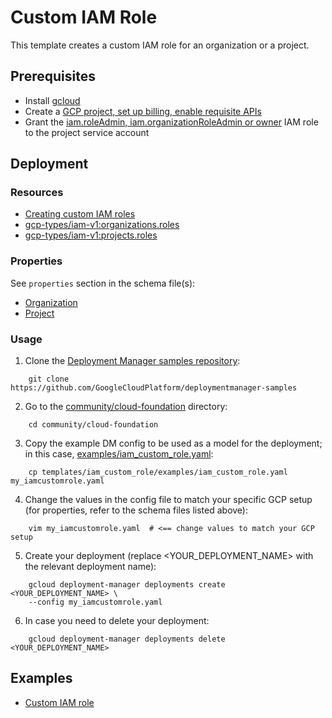 # Custom IAM Role

This template creates a custom IAM role for an organization or a project.

## Prerequisites

- Install [gcloud](https://cloud.google.com/sdk)
- Create a [GCP project, set up billing, enable requisite APIs](../project/README.md)
- Grant the [iam.roleAdmin, iam.organizationRoleAdmin or owner](https://cloud.google.com/iam/docs/understanding-custom-roles) IAM role to the project service account

## Deployment

### Resources

- [Creating custom IAM roles](https://cloud.google.com/iam/docs/creating-custom-roles)
- [gcp-types/iam-v1:organizations.roles](https://cloud.google.com/iam/reference/rest/v1/organizations.roles/create)
- [gcp-types/iam-v1:projects.roles](https://cloud.google.com/iam/reference/rest/v1/projects.roles/create)

### Properties

See `properties` section in the schema file(s):

-  [Organization](organization_custom_role.py.schema)
-  [Project](project_custom_role.py.schema)


### Usage

1. Clone the [Deployment Manager samples repository](https://github.com/GoogleCloudPlatform/deploymentmanager-samples):

```
    git clone https://github.com/GoogleCloudPlatform/deploymentmanager-samples
```

2. Go to the [community/cloud-foundation](../../) directory:

```
    cd community/cloud-foundation
```

3. Copy the example DM config to be used as a model for the deployment; in this case, [examples/iam\_custom\_role.yaml](examples/iam_custom_role.yaml):

```
    cp templates/iam_custom_role/examples/iam_custom_role.yaml my_iamcustomrole.yaml
```

4. Change the values in the config file to match your specific GCP setup (for properties, refer to the schema files listed above):

```
    vim my_iamcustomrole.yaml  # <== change values to match your GCP setup
```

5. Create your deployment (replace <YOUR_DEPLOYMENT_NAME> with the relevant deployment name):

```
    gcloud deployment-manager deployments create <YOUR_DEPLOYMENT_NAME> \
    --config my_iamcustomrole.yaml
```

6. In case you need to delete your deployment:

```
    gcloud deployment-manager deployments delete <YOUR_DEPLOYMENT_NAME>
```

## Examples

- [Custom IAM role](examples/iam_custom_role.yaml)
